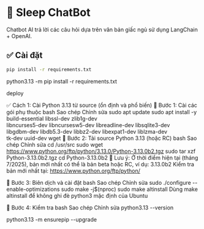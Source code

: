 # 🧠 Sleep ChatBot

Chatbot AI trả lời các câu hỏi dựa trên văn bản giấc ngủ sử dụng LangChain + OpenAI.

## ✅ Cài đặt

```bash
pip install -r requirements.txt
```

python3.13 -m pip install -r requirements.txt

deploy

✅ Cách 1: Cài Python 3.13 từ source (ổn định và phổ biến)
🔹 Bước 1: Cài các gói phụ thuộc
bash
Sao chép
Chỉnh sửa
sudo apt update
sudo apt install -y build-essential libssl-dev zlib1g-dev \
 libncurses5-dev libncursesw5-dev libreadline-dev libsqlite3-dev \
 libgdbm-dev libdb5.3-dev libbz2-dev libexpat1-dev liblzma-dev \
 tk-dev uuid-dev wget
🔹 Bước 2: Tải source Python 3.13 (hoặc RC)
bash
Sao chép
Chỉnh sửa
cd /usr/src
sudo wget https://www.python.org/ftp/python/3.13.0/Python-3.13.0b2.tgz
sudo tar xzf Python-3.13.0b2.tgz
cd Python-3.13.0b2
📌 Lưu ý: Ở thời điểm hiện tại (tháng 7/2025), bản mới nhất có thể là bản beta hoặc RC, ví dụ: 3.13.0b2
Kiểm tra bản mới nhất tại: https://www.python.org/ftp/python/

🔹 Bước 3: Biên dịch và cài đặt
bash
Sao chép
Chỉnh sửa
sudo ./configure --enable-optimizations
sudo make -j$(nproc)
sudo make altinstall
Dùng make altinstall để không ghi đè python3 mặc định của Ubuntu

🔹 Bước 4: Kiểm tra
bash
Sao chép
Chỉnh sửa
python3.13 --version

python3.13 -m ensurepip --upgrade
